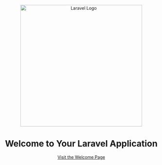 <p align="center"><a href="https://laravel.com" target="_blank"><img src="https://raw.githubusercontent.com/laravel/art/master/logo-lockup/5%20SVG/2%20CMYK/1%20Full%20Color/laravel-logolockup-cmyk-red.svg" width="400" alt="Laravel Logo"></a></p>

<h1 align="center">Welcome to Your Laravel Application</h1>

<p align="center">
<a href="{{ url('/welcome') }}">Visit the Welcome Page</a>
</p>

<!-- Rest of the README content remains the same -->